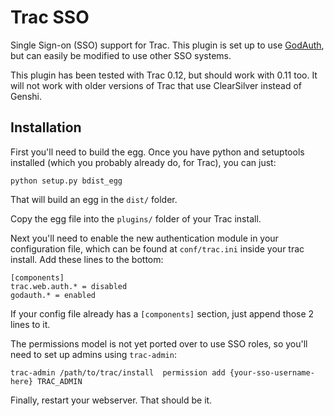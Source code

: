 Trac SSO
========

Single Sign-on (SSO) support for Trac.
This plugin is set up to use <a href="http://github.com/exflickr/GodAuth">GodAuth</a>,
but can easily be modified to use other SSO systems.

This plugin has been tested with Trac 0.12, but should work with 0.11 too.
It will not work with older versions of Trac that use ClearSilver instead of Genshi.


Installation
------------

First you'll need to build the egg.
Once you have python and setuptools installed (which you probably already do, for Trac), you can just:

    python setup.py bdist_egg

That will build an egg in the <code>dist/</code> folder.

Copy the egg file into the <code>plugins/</code> folder of your Trac install.

Next you'll need to enable the new authentication module in your configuration file,
which can be found at <code>conf/trac.ini</code> inside your trac install. Add these lines to the bottom:

    [components]
    trac.web.auth.* = disabled
    godauth.* = enabled

If your config file already has a <code>[components]</code> section, just append those 2 lines to it.

The permissions model is not yet ported over to use SSO roles, so you'll need to set up admins using <code>trac-admin</code>:

    trac-admin /path/to/trac/install  permission add {your-sso-username-here} TRAC_ADMIN

Finally, restart your webserver. That should be it.

